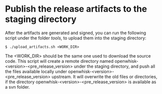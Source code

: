 <!--
#
# Licensed to the Apache Software Foundation (ASF) under one or more contributor
# license agreements.  See the NOTICE file distributed with this work for additional
# information regarding copyright ownership.  The ASF licenses this file to you
# under the Apache License, Version 2.0 (the # "License"); you may not use this
# file except in compliance with the License.  You may obtain a copy of the License
# at:
#
# http://www.apache.org/licenses/LICENSE-2.0
#
# Unless required by applicable law or agreed to in writing, software distributed
# under the License is distributed on an "AS IS" BASIS, WITHOUT WARRANTIES OR
# CONDITIONS OF ANY KIND, either express or implied.  See the License for the
# specific language governing permissions and limitations under the License.
#
-->

# Publish the release artifacts to the staging directory

After the artifacts are generated and signed, you can run the following script under the folder _tools_, to upload them
into the staging directory:

```
$ ./upload_artifacts.sh <WORK_DIR>
```

The <WORK_DIR> should be the same one used to download the source code. This script will create a remote directory named
openwhisk-\<version\>-\<pre_release_version\> under the staging directory, and push all the files available locally under openwhisk-\<version\>-\<pre_release_version\>
upstream. It will overwrite the old files or directories, if the directory openwhisk-\<version\>-\<pre_release_version\> is available as a svn folder.
